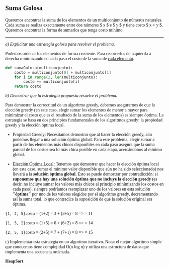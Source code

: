 <font face="LaTeX">

## Suma Golosa

Queremos encontrar la suma de los elementos de un multiconjunto de números naturales. Cada suma se realiza exactamente entre dos números $ x $ e $ y $ y tiene costo $ x + y $.\
Queremos encontrar la forma de sumarlos que tenga costo mínimo.

---

*a) Explicitar una estrategia golosa para resolver el problema.*

Podemos ordenar los elementos de forma creciente. Para recorrerlos de izquierda a derecha minimizando en cada paso el costo de la suma de <u>cada elemento</u>.

```python
def sumaGolosa(multiconjunto):
    costo = multiconjunto[0] + multiconjunto[1]
    for i in range(2, len(multiconjunto):
        costo += multiconjunto[i]
    return costo
```

*b) Demostrar que la estrategia propuesta resuelve el problema.*

Para demostrar la correctitud de un algoritmo greedy, debemos asegurarnos de que la elección greedy (en este caso, elegir sumar los elementos de menor a mayor para minimizar el costo que es el resultado de la suma de los elementos) es siempre óptima. La estrategia se basa en dos principios fundamentales de los algoritmos greedy: la propiedad greedy y la elección óptima local.

* Propiedad Greedy: Necesitamos demostrar que al hacer la elección greedy, aún podemos llegar a una solución óptima global. Para este problema, elegir sumar a partir de los elementos más chicos disponibles en cada paso asegura que la suma parcial de los costos sea lo más chica posible en cada etapa, acercándonos al mínimo global.

* <u>Elección Óptima Local</u>: Tenemos que demostrar que hacer la elección óptima local (en este caso, sumar el mínimo valor disponible que aún no ha sido seleccionado) nos llevará a la **solución óptima global**. Esto se puede demostrar por contradicción: si **suponemos que hay una solución óptima que no incluye la elección greedy** (es decir, no incluye sumar los valores más chicos al principio minimizando los costos en cada paso), siempre podríamos reemplazar uno de los valores en esta solución **"óptima"** por uno de los valores elegidos por el algoritmo greedy, decrementando así la suma total, lo que contradice la suposición de que la solución original era óptima.

`{1, 2, 5}`costo = (1+2) = 3 + (3+5) = 8 => = 11

`{1, 5, 2}`costo = (1+5) = 6 + (6+2) = 8 => = 14

`{2, 5, 1}`costo = (2+5) = 7 + (7+1) = 8 => = 15

    
c) Implementar esta estrategia en un algoritmo iterativo. Nota: el mejor algoritmo simple que
conocemos tiene complejidad O(n log n) y utiliza una estructura de datos que implementa
una secuencia ordenada.

**HeapSort** 

</font>
